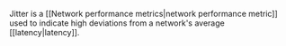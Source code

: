 Jitter is a [[Network performance metrics|network performance metric]] used to indicate high deviations from a network's average [[latency|latency]].
